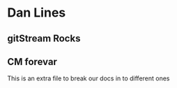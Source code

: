 # Dan Lines
## gitStream Rocks
## CM forevar

This is an extra file to break our docs in to different ones